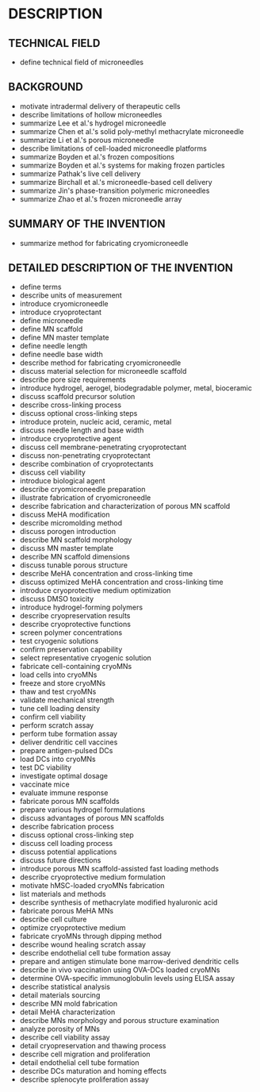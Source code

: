 # DESCRIPTION

## TECHNICAL FIELD

- define technical field of microneedles

## BACKGROUND

- motivate intradermal delivery of therapeutic cells
- describe limitations of hollow microneedles
- summarize Lee et al.'s hydrogel microneedle
- summarize Chen et al.'s solid poly-methyl methacrylate microneedle
- summarize Li et al.'s porous microneedle
- describe limitations of cell-loaded microneedle platforms
- summarize Boyden et al.'s frozen compositions
- summarize Boyden et al.'s systems for making frozen particles
- summarize Pathak's live cell delivery
- summarize Birchall et al.'s microneedle-based cell delivery
- summarize Jin's phase-transition polymeric microneedles
- summarize Zhao et al.'s frozen microneedle array

## SUMMARY OF THE INVENTION

- summarize method for fabricating cryomicroneedle

## DETAILED DESCRIPTION OF THE INVENTION

- define terms
- describe units of measurement
- introduce cryomicroneedle
- introduce cryoprotectant
- define microneedle
- define MN scaffold
- define MN master template
- define needle length
- define needle base width
- describe method for fabricating cryomicroneedle
- discuss material selection for microneedle scaffold
- describe pore size requirements
- introduce hydrogel, aerogel, biodegradable polymer, metal, bioceramic
- discuss scaffold precursor solution
- describe cross-linking process
- discuss optional cross-linking steps
- introduce protein, nucleic acid, ceramic, metal
- discuss needle length and base width
- introduce cryoprotective agent
- discuss cell membrane-penetrating cryoprotectant
- discuss non-penetrating cryoprotectant
- describe combination of cryoprotectants
- discuss cell viability
- introduce biological agent
- describe cryomicroneedle preparation
- illustrate fabrication of cryomicroneedle
- describe fabrication and characterization of porous MN scaffold
- discuss MeHA modification
- describe micromolding method
- discuss porogen introduction
- describe MN scaffold morphology
- discuss MN master template
- describe MN scaffold dimensions
- discuss tunable porous structure
- describe MeHA concentration and cross-linking time
- discuss optimized MeHA concentration and cross-linking time
- introduce cryoprotective medium optimization
- discuss DMSO toxicity
- introduce hydrogel-forming polymers
- describe cryopreservation results
- describe cryoprotective functions
- screen polymer concentrations
- test cryogenic solutions
- confirm preservation capability
- select representative cryogenic solution
- fabricate cell-containing cryoMNs
- load cells into cryoMNs
- freeze and store cryoMNs
- thaw and test cryoMNs
- validate mechanical strength
- tune cell loading density
- confirm cell viability
- perform scratch assay
- perform tube formation assay
- deliver dendritic cell vaccines
- prepare antigen-pulsed DCs
- load DCs into cryoMNs
- test DC viability
- investigate optimal dosage
- vaccinate mice
- evaluate immune response
- fabricate porous MN scaffolds
- prepare various hydrogel formulations
- discuss advantages of porous MN scaffolds
- describe fabrication process
- discuss optional cross-linking step
- discuss cell loading process
- discuss potential applications
- discuss future directions
- introduce porous MN scaffold-assisted fast loading methods
- describe cryoprotective medium formulation
- motivate hMSC-loaded cryoMNs fabrication
- list materials and methods
- describe synthesis of methacrylate modified hyaluronic acid
- fabricate porous MeHA MNs
- describe cell culture
- optimize cryoprotective medium
- fabricate cryoMNs through dipping method
- describe wound healing scratch assay
- describe endothelial cell tube formation assay
- prepare and antigen stimulate bone marrow-derived dendritic cells
- describe in vivo vaccination using OVA-DCs loaded cryoMNs
- determine OVA-specific immunoglobulin levels using ELISA assay
- describe statistical analysis
- detail materials sourcing
- describe MN mold fabrication
- detail MeHA characterization
- describe MNs morphology and porous structure examination
- analyze porosity of MNs
- describe cell viability assay
- detail cryopreservation and thawing process
- describe cell migration and proliferation
- detail endothelial cell tube formation
- describe DCs maturation and homing effects
- describe splenocyte proliferation assay

